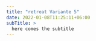 ```yaml
---
title: "retreat Variante 5"
date: 2022-01-08T11:25:11+06:00
subTitle: >
  here comes the subtitle
---
```

